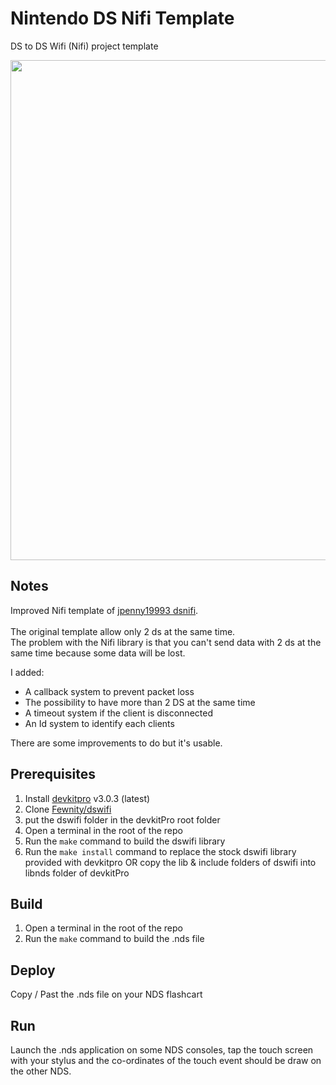 # Nintendo DS Nifi Template
DS to DS Wifi (Nifi) project template

<img src="https://user-images.githubusercontent.com/39272935/184286435-062d0203-4e0b-42a4-8b5b-fa4f1571697c.png" width="800">

## Notes
Improved Nifi template of [jpenny19993 dsnifi](https://github.com/jpenny1993/dsnifi).<br><br>
The original template allow only 2 ds at the same time.<br>
The problem with the Nifi library is that you can't send data with 2 ds at the same time because some data will be lost.

I added:
- A callback system to prevent packet loss
- The possibility to have more than 2 DS at the same time
- A timeout system if the client is disconnected
- An Id system to identify each clients

There are some improvements to do but it's usable.

## Prerequisites

1. Install [devkitpro](https://devkitpro.org/wiki/Getting_Started) v3.0.3 (latest)
1. Clone [Fewnity/dswifi](https://github.com/Fewnity/dswifi)
1. put the dswifi folder in the devkitPro root folder
1. Open a terminal in the root of the repo
1. Run the `make` command to build the dswifi library
1. Run the `make install` command to replace the stock dswifi library provided with devkitpro OR copy the lib & include folders of dswifi into libnds folder of devkitPro

## Build

1. Open a terminal in the root of the repo
1. Run the `make` command to build the .nds file

## Deploy

Copy / Past the .nds file on your NDS flashcart

## Run

Launch the .nds application on some NDS consoles, tap the touch screen with your stylus and the co-ordinates of the touch event should be draw on the other NDS.
